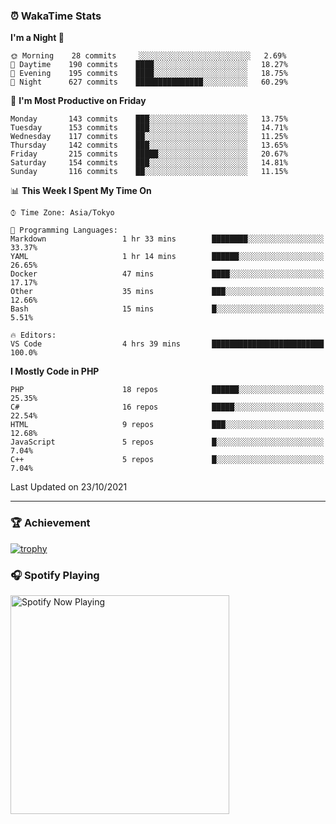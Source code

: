 ### ⏰ WakaTime Stats


<!--START_SECTION:waka-->
**I'm a Night 🦉** 

```text
🌞 Morning    28 commits     ░░░░░░░░░░░░░░░░░░░░░░░░░   2.69% 
🌆 Daytime    190 commits    ████░░░░░░░░░░░░░░░░░░░░░   18.27% 
🌃 Evening    195 commits    ████░░░░░░░░░░░░░░░░░░░░░   18.75% 
🌙 Night      627 commits    ███████████████░░░░░░░░░░   60.29%

```
📅 **I'm Most Productive on Friday** 

```text
Monday       143 commits    ███░░░░░░░░░░░░░░░░░░░░░░   13.75% 
Tuesday      153 commits    ███░░░░░░░░░░░░░░░░░░░░░░   14.71% 
Wednesday    117 commits    ██░░░░░░░░░░░░░░░░░░░░░░░   11.25% 
Thursday     142 commits    ███░░░░░░░░░░░░░░░░░░░░░░   13.65% 
Friday       215 commits    █████░░░░░░░░░░░░░░░░░░░░   20.67% 
Saturday     154 commits    ███░░░░░░░░░░░░░░░░░░░░░░   14.81% 
Sunday       116 commits    ██░░░░░░░░░░░░░░░░░░░░░░░   11.15%

```


📊 **This Week I Spent My Time On** 

```text
⌚︎ Time Zone: Asia/Tokyo

💬 Programming Languages: 
Markdown                 1 hr 33 mins        ████████░░░░░░░░░░░░░░░░░   33.37% 
YAML                     1 hr 14 mins        ██████░░░░░░░░░░░░░░░░░░░   26.65% 
Docker                   47 mins             ████░░░░░░░░░░░░░░░░░░░░░   17.17% 
Other                    35 mins             ███░░░░░░░░░░░░░░░░░░░░░░   12.66% 
Bash                     15 mins             █░░░░░░░░░░░░░░░░░░░░░░░░   5.51%

🔥 Editors: 
VS Code                  4 hrs 39 mins       █████████████████████████   100.0%

```

**I Mostly Code in PHP** 

```text
PHP                      18 repos            ██████░░░░░░░░░░░░░░░░░░░   25.35% 
C#                       16 repos            █████░░░░░░░░░░░░░░░░░░░░   22.54% 
HTML                     9 repos             ███░░░░░░░░░░░░░░░░░░░░░░   12.68% 
JavaScript               5 repos             █░░░░░░░░░░░░░░░░░░░░░░░░   7.04% 
C++                      5 repos             █░░░░░░░░░░░░░░░░░░░░░░░░   7.04%

```



 Last Updated on 23/10/2021
<!--END_SECTION:waka-->

---

### 🏆 Achievement

[![trophy](https://github-profile-trophy.vercel.app/?username=Slime-hatena&theme=flat&no-bg=true&no-frame=true&column=8)](https://github.com/ryo-ma/github-profile-trophy)

### 🎧 Spotify Playing

[<img src="https://spotify-now-playing-slime-hatena.vercel.app/api/spotify-playing" alt="Spotify Now Playing" width="350" />](https://open.spotify.com/user/slime_hatena)

<!--
**Slime-hatena/Slime-hatena** is a ✨ _special_ ✨ repository because its `README.md` (this file) appears on your GitHub profile.

Here are some ideas to get you started:

- 🔭 I’m currently working on ...
- 🌱 I’m currently learning ...
- 👯 I’m looking to collaborate on ...
- 🤔 I’m looking for help with ...
- 💬 Ask me about ...
- 📫 How to reach me: ...
- 😄 Pronouns: ...
- ⚡ Fun fact: ...
-->
